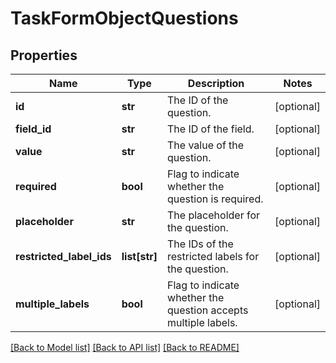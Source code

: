 # TaskFormObjectQuestions

## Properties
Name | Type | Description | Notes
------------ | ------------- | ------------- | -------------
**id** | **str** | The ID of the question. | [optional] 
**field_id** | **str** | The ID of the field. | [optional] 
**value** | **str** | The value of the question. | [optional] 
**required** | **bool** | Flag to indicate whether the question is required. | [optional] 
**placeholder** | **str** | The placeholder for the question. | [optional] 
**restricted_label_ids** | **list[str]** | The IDs of the restricted labels for the question. | [optional] 
**multiple_labels** | **bool** | Flag to indicate whether the question accepts multiple labels. | [optional] 

[[Back to Model list]](../README.md#documentation-for-models) [[Back to API list]](../README.md#documentation-for-api-endpoints) [[Back to README]](../README.md)


